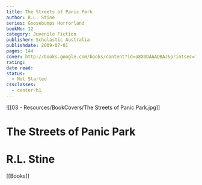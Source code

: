 ```yaml
---
title: The Streets of Panic Park
author: R.L. Stine
series: Goosebumps Horrorland
bookNo: 12
category: Juvenile Fiction
publisher: Scholastic Australia
publishdate: 2009-07-01
pages: 144
cover: http://books.google.com/books/content?id=o8X0DAAAQBAJ&printsec=frontcover&img=1&zoom=1&source=gbs_api
rating: 
date read: 
status:
  - Not Started
cssclasses:
  - center-h1
---
```

![[03 - Resources/BookCovers/The Streets of Panic Park.jpg]]
# The Streets of Panic Park
# R.L. Stine




[[Books]]